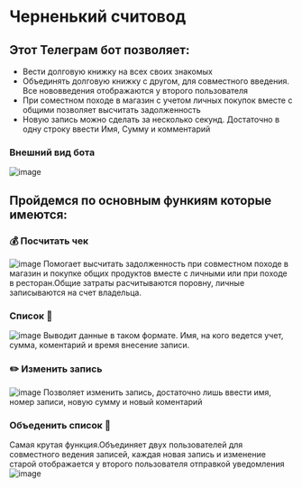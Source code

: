# Черненький считовод
## Этот Телеграм бот позволяет:
- Вести долговую книжку на всех своих знакомых
- Объединять долговую книжку с другом, для совместного введения. Все нововведения отображаются у второго пользователя
- При соместном походе в магазин с учетом личных покупок вместе с общими позволяет высчитать задолженность
- Новую запись можно сделать за несколько секунд. Достаточно в одну строку ввести Имя, Сумму и комментарий

### Внешний вид бота
![image](https://user-images.githubusercontent.com/64957450/217250341-004a9667-ab26-41d8-96b7-cad6c85032b5.png)

## Пройдемся по основным функиям которые имеются:
### 💰 Посчитать чек
![image](https://user-images.githubusercontent.com/64957450/217254609-6f95bb8a-e6d8-477c-a385-7a9512a99905.png)
Помогает высчитать задолженность при совместном походе в магазин и покупке общих продуктов вместе с
личными или при походе в ресторан.Общие затраты расчитываются поровну, личные записываются на счет владельца.

### Список 📃
![image](https://user-images.githubusercontent.com/64957450/217255223-800df4b1-d9ff-4afb-8ca7-c343e83878b6.png)
Выводит данные в таком формате. Имя, на кого ведется учет, сумма, коментарий и время внесение записи.

### ✏️ Изменить запись
![image](https://user-images.githubusercontent.com/64957450/217257417-8129f8fb-5ed8-4c8c-9e48-ec8affcdcb71.png)
Позволяет изменить запись, достаточно лишь ввести имя, номер записи, новую сумму и новый коментарий

### Объеденить список 🔗
Самая крутая функция.Объединяет двух пользователей для совместного ведения записей, каждая новая запись и изменение старой отображается у второго пользователя отправкой уведомления
![image](https://user-images.githubusercontent.com/64957450/217259992-903b0b8f-9ab8-437c-9520-a305783a1912.png)

